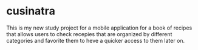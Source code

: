 # cusinatra

This is my new study project for a mobile application for a book of recipes that allows users to check recepies that are organized by different categories and favorite them to heve a quicker access to them later on.


